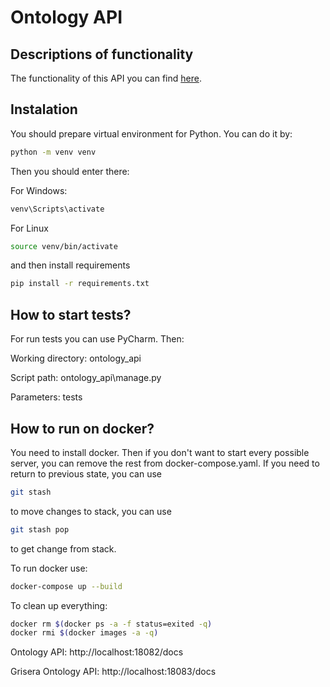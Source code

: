 # Ontology API

## Descriptions of functionality

The functionality of this API you can find [here](https://ontology-stage.affectivese.org/docs#/).

## Instalation

You should prepare virtual environment for Python. You can do it by:

```bash
python -m venv venv
```

Then you should enter there:

For Windows:

```bat
venv\Scripts\activate
```

For Linux
```bash
source venv/bin/activate
```

and then install requirements

```bash
pip install -r requirements.txt
```

## How to start tests?

For run tests you can use PyCharm. Then:

Working directory: ontology_api

Script path: ontology_api\manage.py

Parameters: tests

## How to run on docker?

You need to install docker. Then if you don't want to start every possible server, you can remove the rest from docker-compose.yaml.
If you need to return to previous state, you can use

```bash
git stash
```

to move changes to stack, you can use

```bash
git stash pop
```

to get change from stack.

To run docker use:

```bash
docker-compose up --build
```

To clean up everything:

```bash
docker rm $(docker ps -a -f status=exited -q)
docker rmi $(docker images -a -q)
```
Ontology API: http://localhost:18082/docs

Grisera Ontology API: http://localhost:18083/docs
